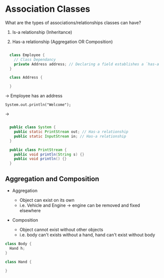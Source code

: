 # Association Classes


What are the types of associations/relationships classes can have?

1. Is-a relationship (Inheritance)

2. Has-a relationship (Aggregation OR Composition)

```java

  class Employee {
    // Class Dependancy
    private Address address; // Declaring a field establishes a `has-a` relationship
  }

  class Address {

  }
```
-> Employee has an address


`System.out.println("Welcome");`

->

```java

  public class System {
    public static PrintStream out; // Has-a relationship
    public static InputStream in; // Has-a relationship
  }

  public class PrintStream {
    public void println(String s) {}
    public void println() {}
  }

```

## Aggregation and Composition

- Aggregation
  - Object can exist on its own
  - i.e. Vehicle and Engine -> engine can be removed and fixed elsewhere

- Composition
  - Object cannot exist without other objects
  - i.e. body can't exists without a hand, hand can't exist without body

```java
class Body {
  Hand h;
}

class Hand {

}
```
